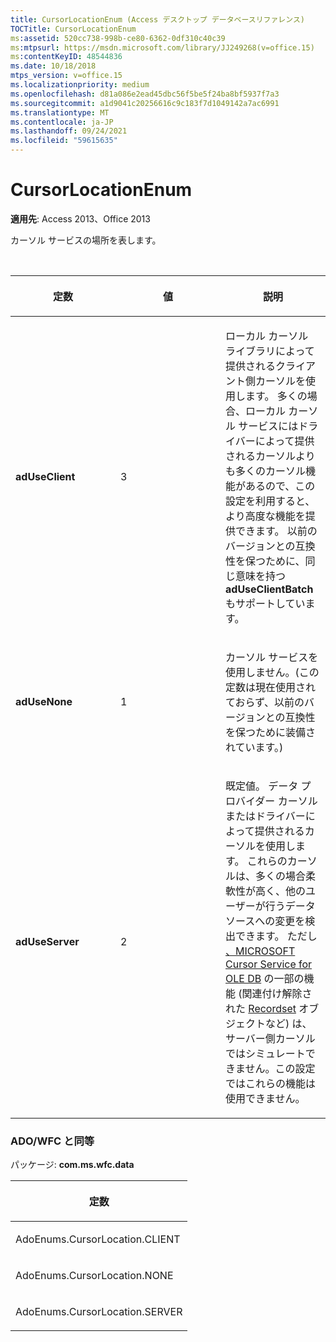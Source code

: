 ```yaml
---
title: CursorLocationEnum (Access デスクトップ データベースリファレンス)
TOCTitle: CursorLocationEnum
ms:assetid: 520cc738-998b-ce80-6362-0df310c40c39
ms:mtpsurl: https://msdn.microsoft.com/library/JJ249268(v=office.15)
ms:contentKeyID: 48544836
ms.date: 10/18/2018
mtps_version: v=office.15
ms.localizationpriority: medium
ms.openlocfilehash: d81a086e2ead45dbc56f5be5f24ba8bf5937f7a3
ms.sourcegitcommit: a1d9041c20256616c9c183f7d1049142a7ac6991
ms.translationtype: MT
ms.contentlocale: ja-JP
ms.lasthandoff: 09/24/2021
ms.locfileid: "59615635"
---
```

# <a name="cursorlocationenum"></a>CursorLocationEnum

**適用先**: Access 2013、Office 2013

カーソル サービスの場所を表します。

<br/>

<table>
<colgroup>
<col style="width: 33%" />
<col style="width: 33%" />
<col style="width: 33%" />
</colgroup>
<thead>
<tr class="header">
<th><p>定数</p></th>
<th><p>値</p></th>
<th><p>説明</p></th>
</tr>
</thead>
<tbody>
<tr class="odd">
<td><p><strong>adUseClient</strong></p></td>
<td><p>3</p></td>
<td><p>ローカル カーソル ライブラリによって提供されるクライアント側カーソルを使用します。 多くの場合、ローカル カーソル サービスにはドライバーによって提供されるカーソルよりも多くのカーソル機能があるので、この設定を利用すると、より高度な機能を提供できます。 以前のバージョンとの互換性を保つために、同じ意味を持つ <strong>adUseClientBatch</strong> もサポートしています。</p></td>
</tr>
<tr class="even">
<td><p><strong>adUseNone</strong></p></td>
<td><p>1</p></td>
<td><p>カーソル サービスを使用しません。(この定数は現在使用されておらず、以前のバージョンとの互換性を保つために装備されています。)</p></td>
</tr>
<tr class="odd">
<td><p><strong>adUseServer</strong></p></td>
<td><p>2</p></td>
<td><p>既定値。 データ プロバイダー カーソルまたはドライバーによって提供されるカーソルを使用します。 これらのカーソルは、多くの場合柔軟性が高く、他のユーザーが行うデータ ソースへの変更を検出できます。 ただし <a href="microsoft-cursor-service-for-ole-db-ado-service-component.md">、MICROSOFT Cursor Service for OLE DB</a> の一部の機能 (関連付け解除された <a href="recordset-object-ado.md">Recordset</a> オブジェクトなど) は、サーバー側カーソルではシミュレートできません。この設定ではこれらの機能は使用できません。</p></td>
</tr>
</tbody>
</table>


### <a name="adowfc-equivalent"></a>ADO/WFC と同等

パッケージ: **com.ms.wfc.data**

<table>
<colgroup>
<col style="width: 100%" />
</colgroup>
<thead>
<tr class="header">
<th><p>定数</p></th>
</tr>
</thead>
<tbody>
<tr class="odd">
<td><p>AdoEnums.CursorLocation.CLIENT</p></td>
</tr>
<tr class="even">
<td><p>AdoEnums.CursorLocation.NONE</p></td>
</tr>
<tr class="odd">
<td><p>AdoEnums.CursorLocation.SERVER</p></td>
</tr>
</tbody>
</table>

